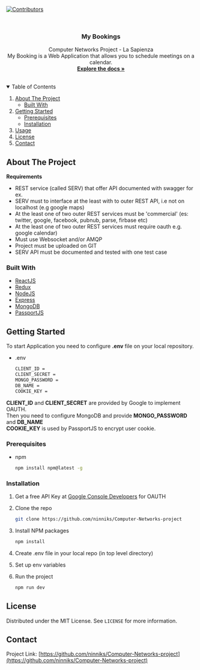 <!--
*** Thanks for checking out the Best-README-Template. If you have a suggestion
*** that would make this better, please fork the repo and create a pull request
*** or simply open an issue with the tag "enhancement".
*** Thanks again! Now go create something AMAZING! :D
-->



<!-- PROJECT SHIELDS -->
<!--
*** I'm using markdown "reference style" links for readability.
*** Reference links are enclosed in brackets [ ] instead of parentheses ( ).
*** See the bottom of this document for the declaration of the reference variables
*** for contributors-url, forks-url, etc. This is an optional, concise syntax you may use.
*** https://www.markdownguide.org/basic-syntax/#reference-style-links
-->
[![Contributors][contributors-shield]][contributors-url]




<!-- PROJECT LOGO -->
<br />
<p align="center">
  <h3 align="center">My Bookings</h3>

  <p align="center">
    Computer Networks Project - La Sapienza <br />
    My Booking is a Web Application that allows you to schedule meetings on a calendar.
    <br />
    <a href="https://github.com/othneildrew/Best-README-Template"><strong>Explore the docs »</strong></a>
    <br />
    <br />
  </p>
</p>



<!-- TABLE OF CONTENTS -->
<details open="open">
  <summary>Table of Contents</summary>
  <ol>
    <li>
      <a href="#about-the-project">About The Project</a>
      <ul>
        <li><a href="#built-with">Built With</a></li>
      </ul>
    </li>
    <li>
      <a href="#getting-started">Getting Started</a>
      <ul>
        <li><a href="#prerequisites">Prerequisites</a></li>
        <li><a href="#installation">Installation</a></li>
      </ul>
    </li>
    <li><a href="#usage">Usage</a></li>
    <li><a href="#license">License</a></li>
    <li><a href="#contact">Contact</a></li>
  </ol>
</details>



<!-- ABOUT THE PROJECT -->
## About The Project

<strong>Requirements</strong>
<p>
<ul>
<li> REST service (called SERV) that offer API documented with swagger for ex.</li>
<li>SERV must to interface at the least with to outer REST API, i.e not on localhost (e.g google maps)</li>
<li>At the least one of two outer REST services must be 'commercial' (es: twitter, google, facebook, pubnub, parse, firbase etc)</li>
<li>At the least one of two outer REST services must require oauth e.g. google calendar)</li>
<li>Must use Websocket and/or AMQP</li>
<li>Project must be uploaded on GIT</li>
<li>SERV API must be documented and tested with one test case</li>
</ul>
</p>


### Built With


* [ReactJS](https://it.reactjs.org)
* [Redux](https://redux.js.org/)
* [NodeJS](https://nodejs.org/it/)
* [Express](https://expressjs.com/it/)
* [MongoDB](https://www.mongodb.com/)
* [PassportJS](http://www.passportjs.org/)



<!-- GETTING STARTED -->
## Getting Started

To start Application you need to configure <b>.env</b> file on your local repository.<br/>

* .env
	```sh
	CLIENT_ID = 
	CLIENT_SECRET =
	MONGO_PASSWORD = 
	DB_NAME =
	COOKIE_KEY = 
	```
<b>CLIENT_ID</b> and <b>CLIENT_SECRET</b> are provided by Google to implement OAUTH.<br />
Then you need to configure MongoDB and provide <b>MONGO_PASSWORD</b> and <b>DB_NAME</b> <br />
<b>COOKIE_KEY</b> is used by PassportJS to encrypt user cookie.

### Prerequisites


* npm
  ```sh
  npm install npm@latest -g
  ```


### Installation

1. Get a free API Key at [Google Console Developers](https://console.developers.google.com/) for OAUTH
2. Clone the repo
   ```sh
   git clone https://github.com/ninniks/Computer-Networks-project
   ```
3. Install NPM packages
   ```sh
   npm install
   ```
4. Create .env file in your local repo (in top level directory)

5. Set up env variables 

6. Run the project
   ```sh
   npm run dev
   ```


<!-- LICENSE -->
## License

Distributed under the MIT License. See `LICENSE` for more information.



<!-- CONTACT -->
## Contact


Project Link: [https://github.com/ninniks/Computer-Networks-project](https://github.com/ninniks/Computer-Networks-project)



<!-- MARKDOWN LINKS & IMAGES -->
<!-- https://www.markdownguide.org/basic-syntax/#reference-style-links -->
[contributors-shield]: https://img.shields.io/github/contributors/ninniks/Computer-Networks-project?style=for-the-badge
[contributors-url]: https://github.com/ninniks/Computer-Networks-project/graphs/contributors
[product-screenshot]: images/screenshot.png
